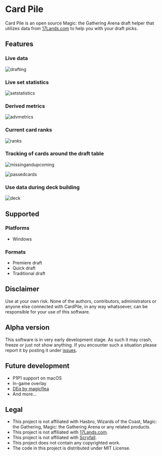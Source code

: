 # Card Pile

Card Pile is an open source Magic: the Gathering Arena draft helper that utilizes data from [17Lands.com](http://www.17lands.com/) to help you with your draft picks.

## Features

### Live data

![drafting](https://github.com/user-attachments/assets/783e23ce-38de-48f1-b079-4e2ea0a9e8f2)

### Live set statistics

![setstatistics](https://github.com/user-attachments/assets/58168aeb-0c13-450a-aca6-ec3f750b372d)

### Derived metrics

![advmetrics](https://github.com/user-attachments/assets/941ec5d1-072f-418e-b07f-521e02bcf374)

### Current card ranks

![ranks](https://github.com/user-attachments/assets/3c4c9d15-9349-4ac7-938c-677860753bcd)

### Tracking of cards around the draft table

![missingandupcoming](https://github.com/user-attachments/assets/868dd4c5-51d9-479d-a2d0-3ee587081d7b)

![passedcards](https://github.com/user-attachments/assets/a41dd2af-b486-4136-a28e-366fd394daea)

### Use data during deck building 

![deck](https://github.com/user-attachments/assets/ca439b56-a0e7-4ab8-899a-19b43a59958c)

## Supported

### Platforms
* Windows

### Formats
* Premiere draft
* Quick draft
* Traditional draft

## Disclaimer
Use at your own risk. None of the authors, contributors, administrators or anyone else connected with CardPile, in any way whatsoever, can be responsible for your use of this software. 

## Alpha version
This software is in very early development stage. As such it may crash, freeze or just not show anything. If you encounter such a situation please report it by posting it under [issues](https://github.com/CardPile/CardPile/issues).

## Future development
- P1P1 support on macOS
- In-game overlay
- [DEq by magicflea](https://magic-flea.com/on-draft/deq.html)
- And more...

## Legal
* This project is not affiliated with Hasbro, Wizards of the Coast, Magic: the Gathering, Magic: the Gathering Arena or any related products.
* This project is not affiliated with [17Lands.com](http://www.17lands.com/).
* This project is not affiliated with [Scryfall](https://scryfall.com/).
* This project does not contain any copyrighted work.
* The code in this project is distributed under MIT License.
